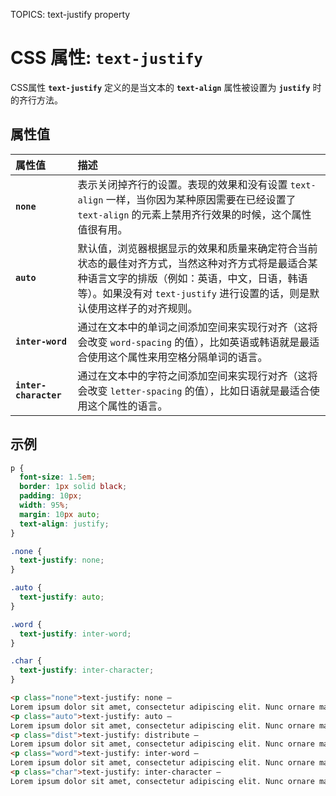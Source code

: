 TOPICS: text-justify property

# CSS 属性: `text-justify`

CSS属性 **`text-justify`** 定义的是当文本的 **`text-align`** 属性被设置为 **`justify`** 时的齐行方法。

## 属性值

| 属性值 | 描述 |
| :--- | :--- |
| **`none`** | 表示关闭掉齐行的设置。表现的效果和没有设置 `text-align` 一样，当你因为某种原因需要在已经设置了 `text-align` 的元素上禁用齐行效果的时候，这个属性值很有用。|
| **`auto`** | 默认值，浏览器根据显示的效果和质量来确定符合当前状态的最佳对齐方式，当然这种对齐方式将是最适合某种语言文字的排版（例如：英语，中文，日语，韩语等）。如果没有对 `text-justify` 进行设置的话，则是默认使用这样子的对齐规则。|
| **`inter-word`** | 通过在文本中的单词之间添加空间来实现行对齐（这将会改变 `word-spacing` 的值），比如英语或韩语就是最适合使用这个属性来用空格分隔单词的语言。|
| **`inter-character`** | 通过在文本中的字符之间添加空间来实现行对齐（这将会改变 `letter-spacing` 的值），比如日语就是最适合使用这个属性的语言。|

## 示例

```css
p {
  font-size: 1.5em;
  border: 1px solid black;
  padding: 10px;
  width: 95%;
  margin: 10px auto;
  text-align: justify;
}

.none {
  text-justify: none;
}

.auto {
  text-justify: auto;
}

.word {
  text-justify: inter-word;
}

.char {
  text-justify: inter-character;
}
```

```html
<p class="none">text-justify: none —
Lorem ipsum dolor sit amet, consectetur adipiscing elit. Nunc ornare maximus vehicula. Duis nisi velit, dictum id mauris vitae, lobortis pretium quam. Quisque sed nisi pulvinar, consequat justo id, feugiat leo. Cras eu elementum dui.</p>
<p class="auto">text-justify: auto —
Lorem ipsum dolor sit amet, consectetur adipiscing elit. Nunc ornare maximus vehicula. Duis nisi velit, dictum id mauris vitae, lobortis pretium quam. Quisque sed nisi pulvinar, consequat justo id, feugiat leo. Cras eu elementum dui.</p>
<p class="dist">text-justify: distribute —
Lorem ipsum dolor sit amet, consectetur adipiscing elit. Nunc ornare maximus vehicula. Duis nisi velit, dictum id mauris vitae, lobortis pretium quam. Quisque sed nisi pulvinar, consequat justo id, feugiat leo. Cras eu elementum dui.</p>
<p class="word">text-justify: inter-word —
Lorem ipsum dolor sit amet, consectetur adipiscing elit. Nunc ornare maximus vehicula. Duis nisi velit, dictum id mauris vitae, lobortis pretium quam. Quisque sed nisi pulvinar, consequat justo id, feugiat leo. Cras eu elementum dui.</p>
<p class="char">text-justify: inter-character —
Lorem ipsum dolor sit amet, consectetur adipiscing elit. Nunc ornare maximus vehicula. Duis nisi velit, dictum id mauris vitae, lobortis pretium quam. Quisque sed nisi pulvinar, consequat justo id, feugiat leo. Cras eu elementum dui.</p>
```
